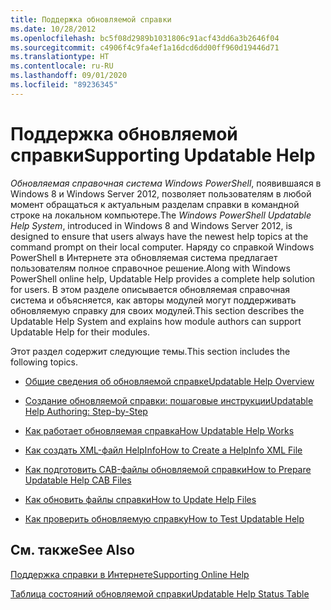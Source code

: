 ```yaml
---
title: Поддержка обновляемой справки
ms.date: 10/28/2012
ms.openlocfilehash: bc5f08d2989b1031806c91acf43dd6a3b2646f04
ms.sourcegitcommit: c4906f4c9fa4ef1a16dcd6dd00ff960d19446d71
ms.translationtype: HT
ms.contentlocale: ru-RU
ms.lasthandoff: 09/01/2020
ms.locfileid: "89236345"
---
```

# <a name="supporting-updatable-help"></a><span data-ttu-id="53ad8-102">Поддержка обновляемой справки</span><span class="sxs-lookup"><span data-stu-id="53ad8-102">Supporting Updatable Help</span></span>

<span data-ttu-id="53ad8-103">*Обновляемая справочная система Windows PowerShell*, появившаяся в Windows 8 и Windows Server 2012, позволяет пользователям в любой момент обращаться к актуальным разделам справки в командной строке на локальном компьютере.</span><span class="sxs-lookup"><span data-stu-id="53ad8-103">The *Windows PowerShell Updatable Help System*, introduced in Windows 8 and Windows Server 2012, is designed to ensure that users always have the newest help topics at the command prompt on their local computer.</span></span> <span data-ttu-id="53ad8-104">Наряду со справкой Windows PowerShell в Интернете эта обновляемая система предлагает пользователям полное справочное решение.</span><span class="sxs-lookup"><span data-stu-id="53ad8-104">Along with Windows PowerShell online help, Updatable Help provides a complete help solution for users.</span></span> <span data-ttu-id="53ad8-105">В этом разделе описывается обновляемая справочная система и объясняется, как авторы модулей могут поддерживать обновляемую справку для своих модулей.</span><span class="sxs-lookup"><span data-stu-id="53ad8-105">This section describes the Updatable Help System and explains how module authors can support Updatable Help for their modules.</span></span>

<span data-ttu-id="53ad8-106">Этот раздел содержит следующие темы.</span><span class="sxs-lookup"><span data-stu-id="53ad8-106">This section includes the following topics.</span></span>

- [<span data-ttu-id="53ad8-107">Общие сведения об обновляемой справке</span><span class="sxs-lookup"><span data-stu-id="53ad8-107">Updatable Help Overview</span></span>](./updatable-help-overview.md)

- [<span data-ttu-id="53ad8-108">Создание обновляемой справки: пошаговые инструкции</span><span class="sxs-lookup"><span data-stu-id="53ad8-108">Updatable Help Authoring: Step-by-Step</span></span>](./updatable-help-authoring-step-by-step.md)

- [<span data-ttu-id="53ad8-109">Как работает обновляемая справка</span><span class="sxs-lookup"><span data-stu-id="53ad8-109">How Updatable Help Works</span></span>](./how-updatable-help-works.md)

- [<span data-ttu-id="53ad8-110">Как создать XML-файл HelpInfo</span><span class="sxs-lookup"><span data-stu-id="53ad8-110">How to Create a HelpInfo XML File</span></span>](./how-to-create-a-helpinfo-xml-file.md)

- [<span data-ttu-id="53ad8-111">Как подготовить CAB-файлы обновляемой справки</span><span class="sxs-lookup"><span data-stu-id="53ad8-111">How to Prepare Updatable Help CAB Files</span></span>](./how-to-prepare-updatable-help-cab-files.md)

- [<span data-ttu-id="53ad8-112">Как обновить файлы справки</span><span class="sxs-lookup"><span data-stu-id="53ad8-112">How to Update Help Files</span></span>](./how-to-update-help-files.md)

- [<span data-ttu-id="53ad8-113">Как проверить обновляемую справку</span><span class="sxs-lookup"><span data-stu-id="53ad8-113">How to Test Updatable Help</span></span>](./how-to-test-updatable-help.md)

## <a name="see-also"></a><span data-ttu-id="53ad8-114">См. также</span><span class="sxs-lookup"><span data-stu-id="53ad8-114">See Also</span></span>

[<span data-ttu-id="53ad8-115">Поддержка справки в Интернете</span><span class="sxs-lookup"><span data-stu-id="53ad8-115">Supporting Online Help</span></span>](./supporting-online-help.md)

[<span data-ttu-id="53ad8-116">Таблица состояний обновляемой справки</span><span class="sxs-lookup"><span data-stu-id="53ad8-116">Updatable Help Status Table</span></span>](/windows/deployment/deploy-whats-new)
